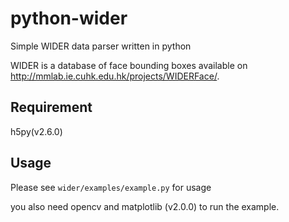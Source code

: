 # python-wider
Simple WIDER data parser written in python

WIDER is a database of face bounding boxes available on http://mmlab.ie.cuhk.edu.hk/projects/WIDERFace/.

## Requirement
h5py(v2.6.0)

## Usage
Please see `wider/examples/example.py` for usage

you also need opencv and matplotlib (v2.0.0) to run the example.


